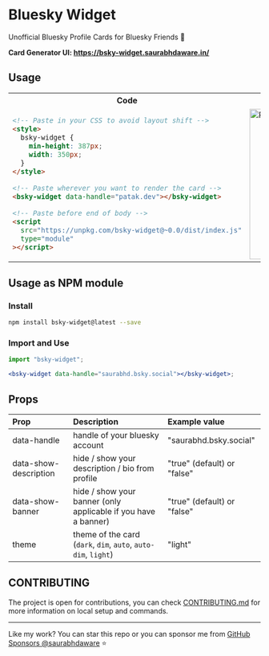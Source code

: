 # Bluesky Widget

Unofficial Bluesky Profile Cards for Bluesky Friends 🦋

**Card Generator UI: https://bsky-widget.saurabhdaware.in/**

## Usage

<table>
<tr>
  <th>Code</th>
  <th>Preview</th>
</tr>
  
<tr>
<td>

```html
<!-- Paste in your CSS to avoid layout shift -->
<style>
  bsky-widget {
    min-height: 387px;
    width: 350px;
  }
</style>

<!-- Paste wherever you want to render the card -->
<bsky-widget data-handle="patak.dev"></bsky-widget>

<!-- Paste before end of body -->
<script
  src="https://unpkg.com/bsky-widget@~0.0/dist/index.js"
  type="module"
></script>
```

</td>

<td>
<img alt="Patak's Bluesky Profile Widget" src="/.github/repo-assets/card-preview.png" width="300px" />
</td>

</tr>
</table>

## Usage as NPM module

### Install

```sh
npm install bsky-widget@latest --save
```

### Import and Use

```jsx
import "bsky-widget";

<bsky-widget data-handle="saurabhd.bsky.social"></bsky-widget>;
```

## Props

| Prop                  | Description                                                    | Example value               |
| :-------------------- | :------------------------------------------------------------- | :-------------------------- |
| data-handle           | handle of your bluesky account                                 | "saurabhd.bsky.social"      |
| data-show-description | hide / show your description / bio from profile                | "true" (default) or "false" |
| data-show-banner      | hide / show your banner (only applicable if you have a banner) | "true" (default) or "false" |
| theme                 | theme of the card (`dark`, `dim`, `auto`, `auto-dim`, `light`) | "light"                     |


## CONTRIBUTING

The project is open for contributions, you can check [CONTRIBUTING.md](./CONTRIBUTING.md) for more information on local setup and commands.

---

Like my work? You can star this repo or you can sponsor me from [GitHub Sponsors @saurabhdaware](https://github.com/sponsors/saurabhdaware) ⭐️
